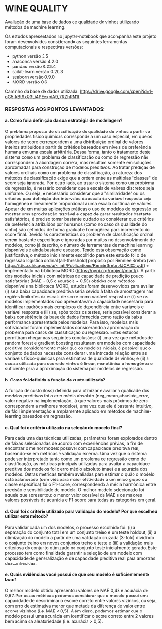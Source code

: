 # WINE QUALITY
Avaliação de uma base de dados de qualidade de vinhos utilizando métodos de machine learning.

Os estudos apresentados no jupyter-notebook que acompanha este projeto foram desenvolvidos considerando as seguintes ferramentas computacionais e respectivas versões:

- python versão 3.5
- anaconda versão 4.2.0
- pandas versão 0.23.4
- scikit-learn versão 0.20.3
- seaborn versão 0.9.0
- MORD versão 0.6

Caminho da base de dados utilizada: https://drive.google.com/open?id=1-oG5-kBt9xQ3Li4PEexpiA9_7RZhRM1f

### RESPOSTAS AOS PONTOS LEVANTADOS:

#### a. Como foi a definição da sua estratégia de modelagem?

O problema proposto de classificação de qualidade de vinhos a partir de propriedades físico químicas corresponde a um caso especial, em que os valores de score correspondem a uma distribuição ordinal de valores inteiros atribuídos a partir de critérios baseados em níveis de preferência humana em uma escala arbitrária. Dessa forma, tanto o tratamento deste sistema como um problema de classificação ou como de regressão não correspondem à abordagem correta, mas resultam somente em soluções aproximadas para construção de modelos preditivos. Ao tratar predição de valores ordinais como um problema de classificação, a natureza dos métodos de classificação exige que a ordem entre as múltiplas "classes" de score seja ignorada. Por outro lado, ao tratar o sistema como um problema de regressão, é nessário considerar que a escala de valores discretos seja uniforme. Ou seja, é necessário considerar que a "similaridade" ou os critérios para definição dos intervalos da escala da variável resposta seja homogênea e linearmente proporcional a uma escala contínua de valores. Apesar de em muitas aplicações práticas o uso de modelos de regressão se mostrar uma aproximação razoável e capaz de gerar resultados bastante satisfatórios, é preciso tomar bastante cuidado ao considerar que critérios de preferência atribuídos por humanos (como no caso da qualidade do vinho) são definidos de forma gradual e homogênea para incremento do score final.
Devido às características do problema de classificação ordinal serem bastante específicas e ignoradas por muitos no desenvolvimento de modelos, como já descrito, o número de ferramentas de machine learning disponíveis é ainda bastante escasso. Tendo esta observação como justificativa, o método inicialmente escolhido para este estudo foi o de regressão logística ordinal (all-threshold) proposto por Renniee Srebro (ver: https://ttic.uchicago.edu/~nati/Publications/RennieSrebroIJCAI05.pdf) e implementado na biblioteca MORD (https://pypi.org/project/mord/).
A partir dos modelos iniciais com métricas de capacidade de predição pouco satisfatórias (MAE ~ 0,5 e acurácia ~ 0,56) obtidos com métodos   disponíveis na biblioteca MORD, estudos foram desenvolvidos para avaliar (i) se a baixa capacidade preditiva seria devido à falta de amostragem nas regiões limítrofes da escala de score como variável resposta e (ii) se os modelos implementados não apresentavam a capacidade necessária para identificar padrões mais complexos de dependência entre variáveis e variável resposta e (iii) se, após todos os testes, seria possível considerar a baixa consistência da base de dados fornecida como razão da baixa performance apresentada pelos modelos.
Para isso, modelos mais sofisticados foram implementados considerando a aproximação do problema para casos de classificação ou regressão.
Estes estudos permitiram chegar nas seguintes conclusões: (i) uma vez que métodos de random forest e gradient boosting resultaram em modelos com capacidade preditiva consideramente maior que os modelos iniciais, é possível que o conjunto de dados necessite considerar uma intricada relação entre as variáveis físico-químicas para estimativa de qualidade de vinhos; e (ii) a escala utilizada para score de vinhos é linear, monotônica e homogênea o suficiente para a aproximação do sistema por modelos de regressão.

#### b. Como foi definida a função de custo utilizada?

A função de custo (loss) definida para otimizar e avaliar a qualidade dos modelos preditivos foi o erro médio absoluto (neg_mean_absolute_error, valor negativo na implementação, já que valores mais próximos de zero correspondem a melhores modelos), uma vez que ele é bastante intuitivo, de fácil implementação e amplamente aplicado em métodos de machine-learning baseados em regressão.

#### c. Qual foi o critério utilizado na seleção do modelo final?

Para cada uma das técnicas utilizadas, parâmetros foram explorados dentro de faixas selecionadas de acordo com experiências prévias, a fim de encontrar o melhor modelo possível com capacidade preditiva real, baseando-se em métricas e validação externa. Uma vez que o sistema pode ser interpretado tanto como um problema de regressão como de classificação, as métricas principais utilizadas para avaliar a capacidade preditiva dos modelos foi o erro médio absoluto (mae) e a acurácia dos modelos. Outras métricas também avaliadas para estimar o quão o modelo está balanceado (sem viés para maior efetividade a um único grupo ou classe específica) foi o F1-score, correspondendo à média harmônica entre precisão e sensibilidade do modelo. O melhor modelo selecionado foi aquele que apresentou: o menor valor possível de MAE e os maiores valores possíveis de acurácia e F1-score para todas as categorias em geral.

#### d. Qual foi o critério utilizado para validação do modelo? Por que escolheu utilizar este método?

Para validar cada um dos modelos, o processo escolhido foi: (i) a separação do conjunto total em um conjunto treino e um teste holdout, (ii) a otimização do modelo a partir de uma validação cruzada (3-fold) dividindo o conjunto treino em novos conjuntos treino e teste e (iii) a validação mais criteriosa do conjunto otimizado no conjunto teste inicialmente gerado. Este processo tem como finalidade garantir a seleção de um modelo com capacidade de generalização e de capacidade preditiva real para amostras desconhecidas. 

#### e. Quais evidências você possui de que seu modelo é suficientemente bom?

O melhor modelo obtido apresentou valores de MAE 0,43 e acurácia de 0,67. Por essas métricas podemos considerar que o modelo possui uma capacidade de descriminar o escore correto entre valores vizinhos, ou seja, com erro de estimativa menor que metade da diferença de valor entre scores vizinhos (i.e. MAE < 0,5). Além disso, podemos estimar que o modelo possui uma acurácia em identificar o score correto entre 2 valores bem acima da aleatoriedade (i.e. acurácia > 0,5).
